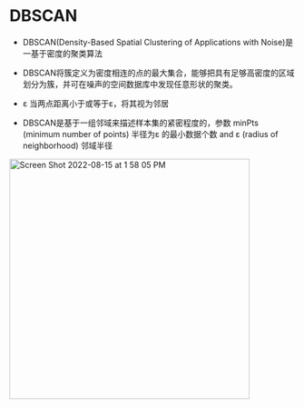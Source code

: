 # DBSCAN

- DBSCAN(Density-Based Spatial Clustering of Applications with Noise)是一基于密度的聚类算法

- DBSCAN将簇定义为密度相连的点的最大集合，能够把具有足够高密度的区域划分为簇，并可在噪声的空间数据库中发现任意形状的聚类。

- ε 当两点距离小于或等于ε，将其视为邻居

- DBSCAN是基于一组邻域来描述样本集的紧密程度的，参数 minPts (minimum number of points) 半径为ε 的最小数据个数 and ε (radius of neighborhood) 邻域半径

<img width="423" alt="Screen Shot 2022-08-15 at 1 58 05 PM" src="https://user-images.githubusercontent.com/93849914/184689631-ad7d46de-f1fd-4089-b703-32941cdbc450.png">
